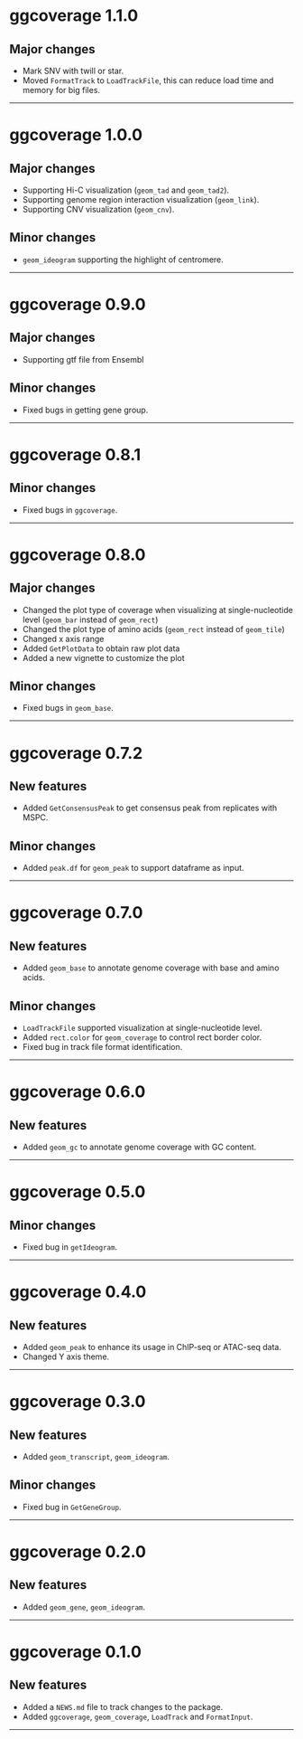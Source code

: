 # ggcoverage 1.1.0
## Major changes
* Mark SNV with twill or star.
* Moved `FormatTrack` to `LoadTrackFile`, this can reduce load time and memory for big files.

-------------

# ggcoverage 1.0.0
## Major changes
* Supporting Hi-C visualization (`geom_tad` and `geom_tad2`).
* Supporting genome region interaction visualization (`geom_link`).
* Supporting CNV visualization (`geom_cnv`).

## Minor changes
* `geom_ideogram` supporting the highlight of centromere.

-------------

# ggcoverage 0.9.0
## Major changes
* Supporting gtf file from Ensembl

## Minor changes
* Fixed bugs in getting gene group.

-------------

# ggcoverage 0.8.1
## Minor changes
* Fixed bugs in `ggcoverage`.

-------------

# ggcoverage 0.8.0
## Major changes
* Changed the plot type of coverage when visualizing at single-nucleotide level (`geom_bar` instead of `geom_rect`)
* Changed the plot type of amino acids (`geom_rect` instead of `geom_tile`)
* Changed x axis range
* Added `GetPlotData` to obtain raw plot data
* Added a new vignette to customize the plot

## Minor changes
* Fixed bugs in `geom_base`.

-------------

# ggcoverage 0.7.2
## New features
* Added `GetConsensusPeak` to get consensus peak from replicates with MSPC.

## Minor changes
* Added `peak.df` for `geom_peak` to support dataframe as input.

-------------

# ggcoverage 0.7.0
## New features
* Added `geom_base` to annotate genome coverage with base and amino acids.

## Minor changes
* `LoadTrackFile` supported visualization at single-nucleotide level.
* Added `rect.color` for `geom_coverage` to control  rect border color.
* Fixed bug in track file format identification.

-------------

# ggcoverage 0.6.0
## New features
* Added `geom_gc` to annotate genome coverage with GC content. 

-------------

# ggcoverage 0.5.0
## Minor changes
* Fixed bug in `getIdeogram`.

-------------

# ggcoverage 0.4.0
## New features
* Added `geom_peak` to enhance its usage in ChIP-seq or ATAC-seq data.
* Changed Y axis theme.

-------------

# ggcoverage 0.3.0
## New features
* Added `geom_transcript`, `geom_ideogram`.

## Minor changes
* Fixed bug in `GetGeneGroup`.

-------------

# ggcoverage 0.2.0
## New features
* Added `geom_gene`, `geom_ideogram`.

-------------

# ggcoverage 0.1.0

## New features
* Added a `NEWS.md` file to track changes to the package.
* Added `ggcoverage`, `geom_coverage`, `LoadTrack` and `FormatInput`.

-------------
